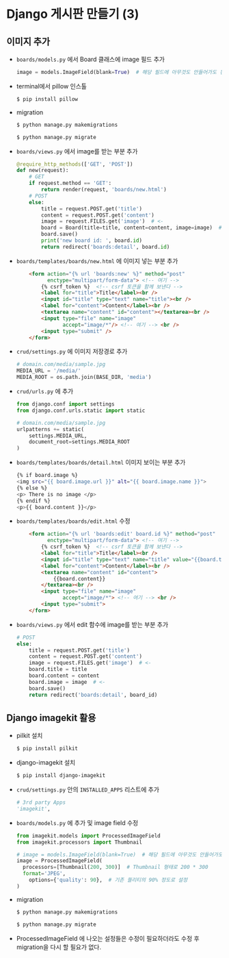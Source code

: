 # Django 게시판 만들기 (3)



## 이미지 추가

- `boards/models.py` 에서 Board 클래스에 image 필드 추가

  ```python
  image = models.ImageField(blank=True)  # 해당 필드에 아무것도 안들어가도 된다.
  ```

- terminal에서 pillow 인스톨

  ```bash
  $ pip install pillow
  ```

- migration

  ```bash
  $ python manage.py makemigrations
  ```

  ```bash
  $ python manage.py migrate
  ```

- `boards/views.py` 에서 image를 받는 부분 추가

  ```python
  @require_http_methods(['GET', 'POST'])
  def new(request):
      # GET
      if request.method == 'GET':
          return render(request, 'boards/new.html')
      # POST
      else:
          title = request.POST.get('title')
          content = request.POST.get('content')
          image = request.FILES.get('image')  # <-
          board = Board(title=title, content=content, image=image)  # <-
          board.save()
          print('new board id: ', board.id)
          return redirect('boards:detail', board.id)
  ```

- `boards/templates/boards/new.html` 에 이미지 넣는 부분 추가

  ```html
      <form action="{% url 'boards:new' %}" method="post"
            enctype="multipart/form-data"> <!-- 여기 -->
          {% csrf_token %}  <!-- csrf 토큰을 함께 보낸다 -->
          <label for="title">Title</label><br />
          <input id="title" type="text" name="title"><br />
          <label for="content">Content</label><br />
          <textarea name="content" id="content"></textarea><br />
          <input type="file" name="image"
                 accept="image/*"/> <!-- 여기 --> <br /> 
          <input type="submit" />
      </form>
  ```

- `crud/settings.py` 에 이미지 저장경로 추가

  ```python
  # domain.com/media/sample.jpg
  MEDIA_URL = '/media/'
  MEDIA_ROOT = os.path.join(BASE_DIR, 'media')
  ```

- `crud/urls.py` 에 추가

  ```python
  from django.conf import settings
  from django.conf.urls.static import static
  
  # domain.com/media/sample.jpg
  urlpatterns += static(
      settings.MEDIA_URL,
      document_root=settings.MEDIA_ROOT
  )
  ```

- `boards/templates/boards/detail.html` 이미지 보이는 부분 추가

  ```bash
  {% if board.image %}
  <img src="{{ board.image.url }}" alt="{{ board.image.name }}">
  {% else %}
  <p> There is no image </p>
  {% endif %}
  <p>{{ board.content }}</p>
  ```

  

- `boards/templates/boards/edit.html` 수정

  ```html
      <form action="{% url 'boards:edit' board.id %}" method="post"
            enctype="multipart/form-data"> <!-- 여기 -->
          {% csrf_token %}  <!-- csrf 토큰을 함께 보낸다 -->
          <label for="title">Title</label><br />
          <input id="title" type="text" name="title" value="{{board.title}}"><br />
          <label for="content">Content</label><br />
          <textarea name="content" id="content">
              {{board.content}}
          </textarea><br />
          <input type="file" name="image"
                 accept="image/*"> <!-- 여기 --> <br />
          <input type="submit">
      </form>
  ```

- `boards/views.py` 에서 edit 함수에 image를 받는 부분 추가

  ```python
  # POST
  else:
      title = request.POST.get('title')
      content = request.POST.get('content')
      image = request.FILES.get('image')  # <-
      board.title = title
      board.content = content
      board.image = image  # <-
      board.save()
      return redirect('boards:detail', board_id)
  ```

  

## Django imagekit 활용

- pilkit 설치

  ```bash
  $ pip install pilkit
  ```

- django-imagekit 설치

  ```bash
  $ pip install django-imagekit
  ```

- `crud/settings.py` 안의  `INSTALLED_APPS` 리스트에 추가

  ```python
  # 3rd party Apps
  'imagekit',
  ```

- `boards/models.py` 에 추가 및 image field 수정

  ```python
  from imagekit.models import ProcessedImageField
  from imagekit.processors import Thumbnail
  ```

  ```python
  # image = models.ImageField(blank=True)  # 해당 필드에 아무것도 안들어가도 된다.
  image = ProcessedImageField(
  	processors=[Thumbnail(200, 300)]  # Thumbnail 형태로 200 * 300
  	format='JPEG',
      options={'quality': 90},  # 기존 퀄리티의 90% 정도로 설정
  )
  ```

- migration

  ```bash
  $ python manage.py makemigrations
  ```

  ```bash
  $ python manage.py migrate
  ```

- ProcessedImageField 에 나오는 설정들은 수정이 필요하더라도 수정 후 migration을 다시 할 필요가 없다.